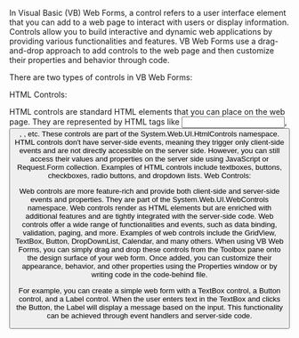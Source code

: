 In Visual Basic (VB) Web Forms, a control refers to a user interface element that you can add to a web page to interact with users or display information. Controls allow you to build interactive and dynamic web applications by providing various functionalities and features. VB Web Forms use a drag-and-drop approach to add controls to the web page and then customize their properties and behavior through code.

There are two types of controls in VB Web Forms:

HTML Controls:

HTML controls are standard HTML elements that you can place on the web page. They are represented by HTML tags like <input>, <button>, <label>, etc.
These controls are part of the System.Web.UI.HtmlControls namespace.
HTML controls don't have server-side events, meaning they trigger only client-side events and are not directly accessible on the server side. However, you can still access their values and properties on the server side using JavaScript or Request.Form collection.
Examples of HTML controls include textboxes, buttons, checkboxes, radio buttons, and dropdown lists.
Web Controls:

Web controls are more feature-rich and provide both client-side and server-side events and properties.
They are part of the System.Web.UI.WebControls namespace.
Web controls render as HTML elements but are enriched with additional features and are tightly integrated with the server-side code.
Web controls offer a wide range of functionalities and events, such as data binding, validation, paging, and more.
Examples of web controls include the GridView, TextBox, Button, DropDownList, Calendar, and many others.
When using VB Web Forms, you can simply drag and drop these controls from the Toolbox pane onto the design surface of your web form. Once added, you can customize their appearance, behavior, and other properties using the Properties window or by writing code in the code-behind file.

For example, you can create a simple web form with a TextBox control, a Button control, and a Label control. When the user enters text in the TextBox and clicks the Button, the Label will display a message based on the input. This functionality can be achieved through event handlers and server-side code.
